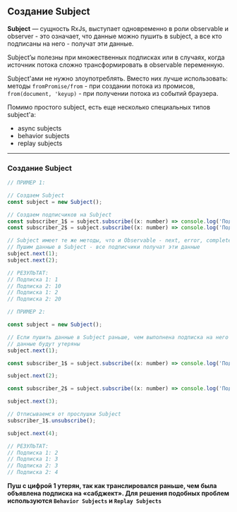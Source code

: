 ## Создание Subject

**Subject** — сущность RxJs, выступает одновременно в роли observable и observer - это означает, что данные можно пушить в subject, а все кто подписаны на него - получат эти данные.

Subject’ы полезны при множественных подписках или в случаях, когда источник потока сложно трансформировать в observable переменную. 

Subject'ами не нужно злоупотреблять. Вместо них лучше использовать: методы `fromPromise/from` - при создании потока из промисов, `from(document, 'keyup)` - при получении потока из событий браузера.

Помимо простого subject, есть еще несколько специальных типов subject'a: 
- async subjects
- behavior subjects 
- replay subjects

---

### Создание Subject

```js
// ПРИМЕР 1:

// Создаем Subject
const subject = new Subject();

// Создаем подписчиков на Subject
const subscriber_1$ = subject.subscribe((x: number) => console.log('Подписка 1:', x));
const subscriber_2$ = subject.subscribe((x: number) => console.log('Подписка 2:', x * 10));

// Subject имеет те же методы, что и Observable - next, error, complete и другие.
// Пушим данные в Subject - все подписчики получат эти данные
subject.next(1);
subject.next(2);

// РЕЗУЛЬТАТ:
// Подписка 1: 1
// Подписка 2: 10
// Подписка 1: 2
// Подписка 2: 20
```

```js
// ПРИМЕР 2:

const subject = new Subject();

// Если пушить данные в Subject раньше, чем выполнена подписка на него -
// данные будут утеряны
subject.next(1);

const subscriber_1$ = subject.subscribe((x: number) => console.log('Подписка 1:', x));

subject.next(2);

const subscriber_2$ = subject.subscribe((x: number) => console.log('Подписка 2:', x));

subject.next(3);

// Отписываемся от прослушки Subject
subscriber_1$.unsubscribe();

subject.next(4);

// РЕЗУЛЬТАТ:
// Подписка 1: 2
// Подписка 1: 3
// Подписка 2: 3
// Подписка 2: 4
```

**Пуш с цифрой 1 утерян, так как транслировался раньше, чем была объявлена подписка на «сабджект». Для решения подобных проблем используются `Behavior Subjects` и `Replay Subjects`**